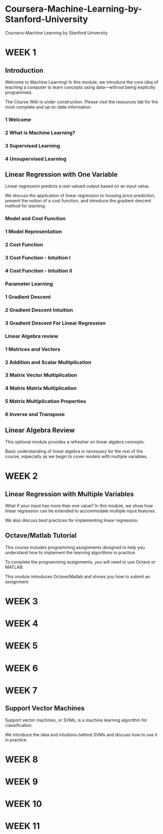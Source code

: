 # Coursera-Machine-Learning-by-Stanford-University
Coursera-Machine Learning by Stanford University

# WEEK 1

## Introduction

Welcome to Machine Learning! In this module, we introduce the core idea of teaching a computer to learn concepts using data—without being explicitly programmed. 

The Course Wiki is under construction. Please visit the resources tab for the most complete and up-to-date information.

### 1 Welcome
### 2 What is Machine Learning?
### 3 Supervised Learning
### 4 Unsupervised Learning

## Linear Regression with One Variable

Linear regression predicts a real-valued output based on an input value. 

We discuss the application of linear regression to housing price prediction, present the notion of a cost function, and introduce the gradient descent method for learning.

### Model and Cost Function
### 1 Model Representation
### 2 Cost Function
### 3 Cost Function - Intuition I
### 4 Cost Function - Intuition II

### Parameter Learning
### 1 Gradient Descent
### 2 Gradient Descent Intuition
### 3 Gradient Descent For Linear Regression


### Linear Algebra review

### 1 Matrices and Vectors
### 2 Addition and Scalar Multiplication
### 3 Matrix Vector Multiplication
### 4 Matrix Matrix Multiplication
### 5 Matrix Multiplication Properties
### 6 Inverse and Transpose




## Linear Algebra Review

This optional module provides a refresher on linear algebra concepts. 

Basic understanding of linear algebra is necessary for the rest of the course, especially as we begin to cover models with multiple variables.

# WEEK 2

## Linear Regression with Multiple Variables

What if your input has more than one value? In this module, we show how linear regression can be extended to accommodate multiple input features. 

We also discuss best practices for implementing linear regression.

## Octave/Matlab Tutorial

This course includes programming assignments designed to help you understand how to implement the learning algorithms in practice. 

To complete the programming assignments, you will need to use Octave or MATLAB. 

This module introduces Octave/Matlab and shows you how to submit an assignment.

# WEEK 3

# WEEK 4

# WEEK 5

# WEEK 6

# WEEK 7

## Support Vector Machines

Support vector machines, or SVMs, is a machine learning algorithm for classification. 

We introduce the idea and intuitions behind SVMs and discuss how to use it in practice.

# WEEK 8

# WEEK 9

# WEEK 10

# WEEK 11

